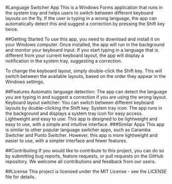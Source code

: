 #Language Switcher App
This is a Windows Forms application that runs in the system tray and helps users to switch between different keyboard layouts on the fly. If the user is typing in a wrong language, the app can automatically detect this and suggest a correction by pressing the Shift key twice.

##Getting Started
To use this app, you need to download and install it on your Windows computer. Once installed, the app will run in the background and monitor your keyboard input. If you start typing in a language that is different from your current keyboard layout, the app will display a notification in the system tray, suggesting a correction.

To change the keyboard layout, simply double-click the Shift key. This will switch between the available layouts, based on the order they appear in the Windows settings.

##Features
Automatic language detection: The app can detect the language you are typing in and suggest a correction if you are using the wrong layout.
Keyboard layout switcher: You can switch between different keyboard layouts by double-clicking the Shift key.
System tray icon: The app runs in the background and displays a system tray icon for easy access.
Lightweight and easy to use: This app is designed to be lightweight and easy to use, with a simple and intuitive interface.
###Similar Apps
This app is similar to other popular language switcher apps, such as Caramba Switcher and Punto Switcher. However, this app is more lightweight and easier to use, with a simpler interface and fewer features.

##Contributing
If you would like to contribute to this project, you can do so by submitting bug reports, feature requests, or pull requests on the GitHub repository. We welcome all contributions and feedback from our users.

##License
This project is licensed under the MIT License - see the LICENSE file for details.
